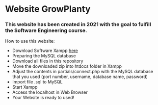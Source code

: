 # Website GrowPlanty

### This website has been created in 2021 with the goal to fulfill the Software Engineering course.

How to use this website: 
- Download Software Xampp [here](https://www.apachefriends.org/download.html)
- Preparing the MySQL database
- Download all files in this repository
- Move the downloaded zip into htdocs folder in Xampp
- Adjust the contents in partials/connect.php with the MySQL database that you used (port number, username, database name, password)
- Import file .sql to MySQL
- Start Xampp
- Access the localhost in Web Browser
- Your Website is ready to used!


